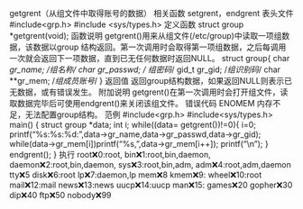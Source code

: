 getgrent（从组文件中取得账号的数据）
相关函数
setgrent，endgrent
表头文件
#include<grp.h>
#include <sys/types.h>
定义函数
struct group *getgrent(void);
函数说明
getgrent()用来从组文件(/etc/group)中读取一项组数据，该数据以group 结构返回。第一次调用时会取得第一项组数据，之后每调用一次就会返回下一项数据，直到已无任何数据时返回NULL。
struct group{
char *gr_name; /*组名称*/
char *gr_passwd; /* 组密码*/
gid_t gr_gid; /*组识别码*/
char **gr_mem; /*组成员账号*/
}
返回值
返回group结构数据，如果返回NULL则表示已无数据，或有错误发生。
附加说明
getgrent()在第一次调用时会打开组文件，读取数据完毕后可使用endgrent()来关闭该组文件。
错误代码
ENOMEM 内存不足，无法配置group结构。
范例
#include<grp.h>
#include<sys/types.h>
main()
{
struct group *data;
int i;
while((data= getgrent())!=0){
i=0;
printf(“%s:%s:%d:”,data->gr_name,data->gr_passwd,data->gr_gid);
while(data->gr_mem[i])printf(“%s,”,data->gr_mem[i++]);
printf(“\n”);
}
endgrent();
}
执行
root:x:0:root,
bin:x:1:root,bin,daemon,
daemon:x:2:root,bin,daemon,
sys:x:3:root,bin,adm,
adm:x:4:root,adm,daemon
tty:x:5
disk:x:6:root
lp:x:7:daemon,lp
mem:x:8
kmem:x:9:
wheel:x:10:root
mail:x:12:mail
news:x:13:news
uucp:x:14:uucp
man:x:15:
games:x:20
gopher:x:30
dip:x:40
ftp:x:50
nobody:x:99